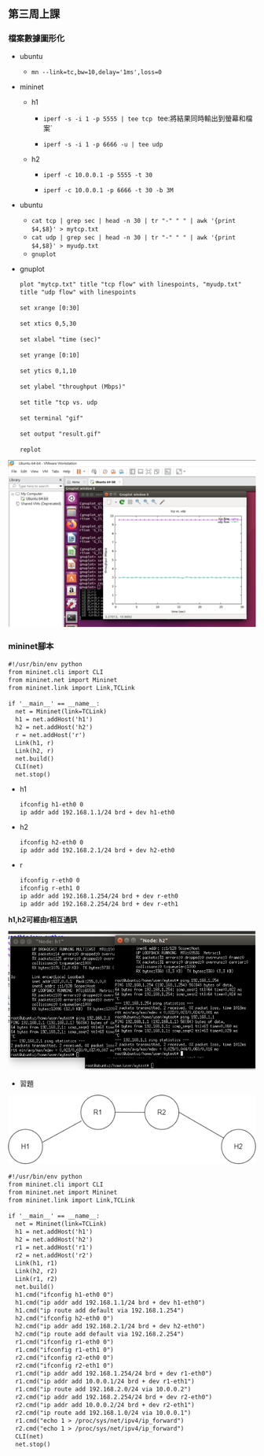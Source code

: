 ## 第三周上課

### 檔案數據圖形化
- ubuntu   
    -  `mn --link=tc,bw=10,delay='1ms',loss=0`

- mininet 
    - h1
        - `iperf -s -i 1 -p 5555 | tee tcp ` tee:將結果同時輸出到螢幕和檔案`

        - `iperf -s -i 1 -p 6666 -u | tee udp`
    - h2 
        - `iperf -c 10.0.0.1 -p 5555 -t 30`

        - `iperf -c 10.0.0.1 -p 6666 -t 30 -b 3M`

- ubuntu
    - `cat tcp | grep sec | head -n 30 | tr "-" " " | awk '{print $4,$8}' > mytcp.txt`
    - `cat udp | grep sec | head -n 30 | tr "-" " " | awk '{print $4,$8}' > myudp.txt`
    - `gnuplot`

- gnuplot 
    ```
    plot "mytcp.txt" title "tcp flow" with linespoints, "myudp.txt" title "udp flow" with linespoints

    set xrange [0:30]

    set xtics 0,5,30

    set xlabel "time (sec)"

    set yrange [0:10]

    set ytics 0,1,10

    set ylabel "throughput (Mbps)"

    set title "tcp vs. udp

    set terminal "gif"

    set output "result.gif"

    replot
    ```

![](2.PNG)

### mininet腳本
```
#!/usr/bin/env python
from mininet.cli import CLI
from mininet.net import Mininet
from mininet.link import Link,TCLink
 
if '__main__' == __name__:
  net = Mininet(link=TCLink)
  h1 = net.addHost('h1')
  h2 = net.addHost('h2')
  r = net.addHost('r')
  Link(h1, r)
  Link(h2, r)
  net.build()
  CLI(net)
  net.stop()
```
- h1
    ```
    ifconfig h1-eth0 0
    ip addr add 192.168.1.1/24 brd + dev h1-eth0
    ```
- h2
    ```
    ifconfig h2-eth0 0
    ip addr add 192.168.2.1/24 brd + dev h2-eth0
    ```
- r
    ```
    ifconfig r-eth0 0
    ifconfig r-eth1 0
    ip addr add 192.168.1.254/24 brd + dev r-eth0
    ip addr add 192.168.2.254/24 brd + dev r-eth1
    ```
**h1,h2可經由r相互通訊**  

![](1.PNG)

- 習題  

![](P4.PNG)

```
#!/usr/bin/env python
from mininet.cli import CLI
from mininet.net import Mininet
from mininet.link import Link,TCLink
 
if '__main__' == __name__:
  net = Mininet(link=TCLink)
  h1 = net.addHost('h1')
  h2 = net.addHost('h2')
  r1 = net.addHost('r1')
  r2 = net.addHost('r2')
  Link(h1, r1)
  Link(h2, r2)
  Link(r1, r2)
  net.build()
  h1.cmd("ifconfig h1-eth0 0")
  h1.cmd("ip addr add 192.168.1.1/24 brd + dev h1-eth0")
  h1.cmd("ip route add default via 192.168.1.254")
  h2.cmd("ifconfig h2-eth0 0")
  h2.cmd("ip addr add 192.168.2.1/24 brd + dev h2-eth0")
  h2.cmd("ip route add default via 192.168.2.254")
  r1.cmd("ifconfig r1-eth0 0")
  r1.cmd("ifconfig r1-eth1 0")
  r2.cmd("ifconfig r2-eth0 0")
  r2.cmd("ifconfig r2-eth1 0")
  r1.cmd("ip addr add 192.168.1.254/24 brd + dev r1-eth0")
  r1.cmd("ip addr add 10.0.0.1/24 brd + dev r1-eth1")
  r1.cmd("ip route add 192.168.2.0/24 via 10.0.0.2")
  r2.cmd("ip addr add 192.168.2.254/24 brd + dev r2-eth0")
  r2.cmd("ip addr add 10.0.0.2/24 brd + dev r2-eth1")
  r2.cmd("ip route add 192.168.1.0/24 via 10.0.0.1")
  r1.cmd("echo 1 > /proc/sys/net/ipv4/ip_forward")
  r2.cmd("echo 1 > /proc/sys/net/ipv4/ip_forward")
  CLI(net)
  net.stop()
```